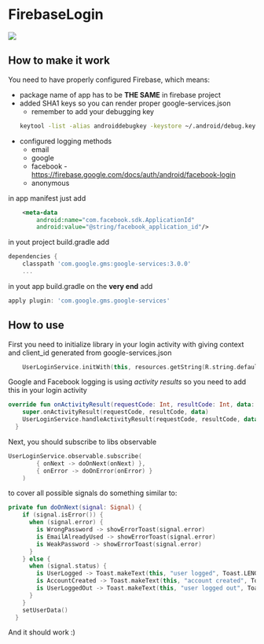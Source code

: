 # FirebaseLogin

[![](https://jitpack.io/v/asvid/FirebaseLogin.svg)](https://jitpack.io/#asvid/FirebaseLogin)

## How to make it work

You need to have properly configured Firebase, which means:
- package name of app has to be **THE SAME** in firebase project
- added SHA1 keys so you can render proper google-services.json
  - remember to add your debugging key 
  ```bash
  keytool -list -alias androiddebugkey -keystore ~/.android/debug.keystore -storepass android -keypass android
  ```
- configured logging methods
  - email
  - google
  - facebook - https://firebase.google.com/docs/auth/android/facebook-login
  - anonymous

in app manifest just add

```xml
    <meta-data
        android:name="com.facebook.sdk.ApplicationId"
        android:value="@string/facebook_application_id"/>
```


in yout project build.gradle add
```groovy
dependencies {
    classpath 'com.google.gms:google-services:3.0.0'
    ...
```

in yout app build.gradle on the **very end** add
```groovy
apply plugin: 'com.google.gms.google-services'
```

## How to use

First you need to initialize library in your login activity with giving context and client_id generated from google-services.json
```kotlin
    UserLoginService.initWith(this, resources.getString(R.string.default_web_client_id))
```
Google and Facebook logging is using *activity results* so you need to add this in your login activity
```kotlin
override fun onActivityResult(requestCode: Int, resultCode: Int, data: Intent) {
    super.onActivityResult(requestCode, resultCode, data)
    UserLoginService.handleActivityResult(requestCode, resultCode, data)
  }
```
Next, you should subscribe to libs observable
```kotlin
UserLoginService.observable.subscribe(
        { onNext -> doOnNext(onNext) },
        { onError -> doOnError(onError) }
    )
```
to cover all possible signals do something similar to:
```kotlin
private fun doOnNext(signal: Signal) {
    if (signal.isError()) {
      when (signal.error) {
        is WrongPassword -> showErrorToast(signal.error)
        is EmailAlreadyUsed -> showErrorToast(signal.error)
        is WeakPassword -> showErrorToast(signal.error)
      }
    } else {
      when (signal.status) {
        is UserLogged -> Toast.makeText(this, "user logged", Toast.LENGTH_LONG).show()
        is AccountCreated -> Toast.makeText(this, "account created", Toast.LENGTH_LONG).show()
        is UserLoggedOut -> Toast.makeText(this, "user logged out", Toast.LENGTH_LONG).show()
      }
    }
    setUserData()
  }
```
And it should work :)
